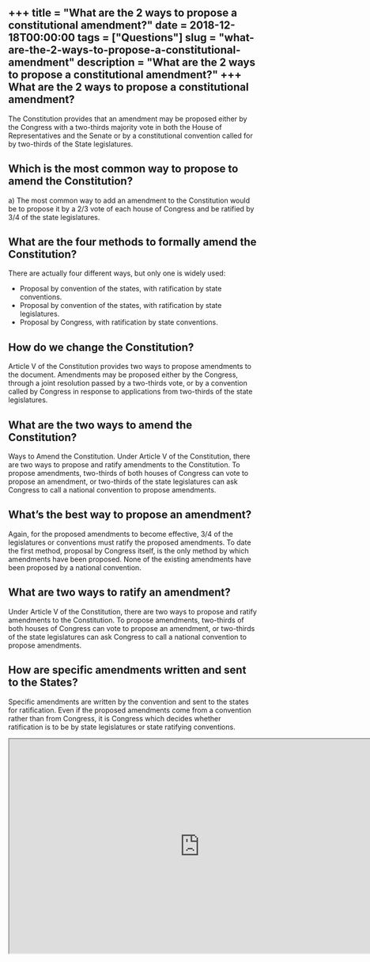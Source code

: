 +++
title = "What are the 2 ways to propose a constitutional amendment?"
date = 2018-12-18T00:00:00
tags = ["Questions"]
slug = "what-are-the-2-ways-to-propose-a-constitutional-amendment"
description = "What are the 2 ways to propose a constitutional amendment?"
+++
What are the 2 ways to propose a constitutional amendment?
----------------------------------------------------------

The Constitution provides that an amendment may be proposed either by the Congress with a two-thirds majority vote in both the House of Representatives and the Senate or by a constitutional convention called for by two-thirds of the State legislatures.

Which is the most common way to propose to amend the Constitution?
------------------------------------------------------------------

a) The most common way to add an amendment to the Constitution would be to propose it by a 2/3 vote of each house of Congress and be ratified by 3/4 of the state legislatures.

What are the four methods to formally amend the Constitution?
-------------------------------------------------------------

There are actually four different ways, but only one is widely used:

- Proposal by convention of the states, with ratification by state conventions.
- Proposal by convention of the states, with ratification by state legislatures.
- Proposal by Congress, with ratification by state conventions.

How do we change the Constitution?
----------------------------------

Article V of the Constitution provides two ways to propose amendments to the document. Amendments may be proposed either by the Congress, through a joint resolution passed by a two-thirds vote, or by a convention called by Congress in response to applications from two-thirds of the state legislatures.

What are the two ways to amend the Constitution?
------------------------------------------------

Ways to Amend the Constitution. Under Article V of the Constitution, there are two ways to propose and ratify amendments to the Constitution. To propose amendments, two-thirds of both houses of Congress can vote to propose an amendment, or two-thirds of the state legislatures can ask Congress to call a national convention to propose amendments.

What’s the best way to propose an amendment?
--------------------------------------------

Again, for the proposed amendments to become effective, 3/4 of the legislatures or conventions must ratify the proposed amendments. To date the first method, proposal by Congress itself, is the only method by which amendments have been proposed. None of the existing amendments have been proposed by a national convention.

What are two ways to ratify an amendment?
-----------------------------------------

Under Article V of the Constitution, there are two ways to propose and ratify amendments to the Constitution. To propose amendments, two-thirds of both houses of Congress can vote to propose an amendment, or two-thirds of the state legislatures can ask Congress to call a national convention to propose amendments.

How are specific amendments written and sent to the States?
-----------------------------------------------------------

Specific amendments are written by the convention and sent to the states for ratification. Even if the proposed amendments come from a convention rather than from Congress, it is Congress which decides whether ratification is to be by state legislatures or state ratifying conventions.

<iframe allow="accelerometer; autoplay; clipboard-write; encrypted-media; gyroscope; picture-in-picture" allowfullscreen="" class="__youtube_prefs__  epyt-is-override  no-lazyload" data-no-lazy="1" data-origheight="433" data-origwidth="770" data-skipgform_ajax_framebjll="" height="433" id="_ytid_64421" loading="lazy" src="https://www.youtube.com/embed/wLfX9DWRGCY?enablejsapi=1&autoplay=0&cc_load_policy=0&cc_lang_pref=&iv_load_policy=1&loop=0&modestbranding=0&rel=1&fs=1&playsinline=0&autohide=2&theme=dark&color=red&controls=1&" title="YouTube player" width="770"></iframe>